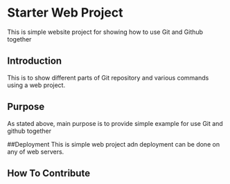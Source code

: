# Starter Web Project

This is simple website project for showing how to use Git and Github together

## Introduction
This is to show different parts of Git repository and various commands using a web project.

## Purpose

As stated above, main purpose is to provide simple example for use Git and github together

##Deployment
This is simple web project adn deployment can be done on any of web servers.

## How To Contribute

